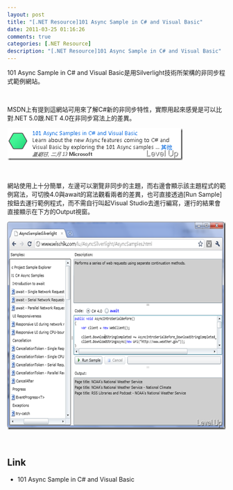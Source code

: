 ```yaml
---
layout: post
title: "[.NET Resource]101 Async Sample in C# and Visual Basic"
date: 2011-03-25 01:16:26
comments: true
categories: [.NET Resource]
description: "[.NET Resource]101 Async Sample in C# and Visual Basic"
---
```

<p>
	101 Async Sample in C# and Visual Basic是用Silverlight技術所架構的非同步程式範例網站。</p>
<p>
	 </p>
<p>
	MSDN上有提到這網站可用來了解C#新的非同步特性，實際用起來感覺是可以比對.NET 5.0跟.NET 4.0在非同步寫法上的差異。</p>
<p>
	<img alt="image" border="0" height="74" src="\images\posts\22081\image_thumb_2.png" style="border-bottom: 0px; border-left: 0px; border-top: 0px; border-right: 0px" width="405" /></p>
<p>
	 </p>
<p>
	網站使用上十分簡單，左邊可以瀏覽非同步的主題，而右邊會顯示該主題程式的範例寫法，可切換4.0與await的寫法觀看兩者的差異，也可直接透過[Run Sample]按鈕去運行範例程式，而不需自行叫起Visual Studio去進行編寫，運行的結果會直接顯示在下方的Output視窗。</p>
<p>
	<img alt="image" border="0" height="480" src="\images\posts\22081\image_thumb_1.png" style="border-bottom: 0px; border-left: 0px; border-top: 0px; border-right: 0px" width="644" /></p>
<p>
	 </p>
<h2>
	Link</h2>
<ul>
	<li>
		101 Async Sample in C# and Visual Basic</li>
</ul>
